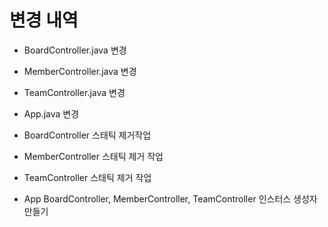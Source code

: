 # 변경 내역
- BoardController.java 변경
- MemberController.java 변경
- TeamController.java 변경
- App.java 변경


- BoardController 스태틱 제거작업
- MemberController 스태틱 제거 작업
- TeamController 스태틱 제거 작업
- App 
BoardController, MemberController, TeamController 인스터스 생성자 만들기
